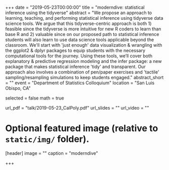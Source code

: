 +++
date = "2019-05-23T00:00:00"
title = "moderndive: statistical inference using the tidyverse"
abstract = "We propose an approach to learning, teaching, and performing statistical inference using tidyverse data science tools. We argue that this tidyverse-centric approach is both 1) feasible since the tidyverse is more intuitive for new R coders to learn than base R and 2) valuable since on our proposed path to statistical inference students will also learn to use data science tools applicable beyond the classroom. We'll start with 'just enough' data visualization & wrangling with the ggplot2 & dplyr packages to equip students with the necessary computational tools for the journey. Using these tools, we’ll cover both explanatory & predictive regression modeling and the infer package: a new package that makes statistical inference 'tidy' and transparent. Our approach also involves a combination of pen/paper exercises and 'tactile' sampling/resampling simulations to keep students engaged."
abstract_short = ""
event = "Department of Statistics Colloquium"
location = "San Luis Obispo, CA"

selected = false
math = true

url_pdf = "talk/2019-05-23_CalPoly.pdf"
url_slides = ""
url_video = ""

# Optional featured image (relative to `static/img/` folder).
[header]
image = ""
caption = "moderndive"

+++

